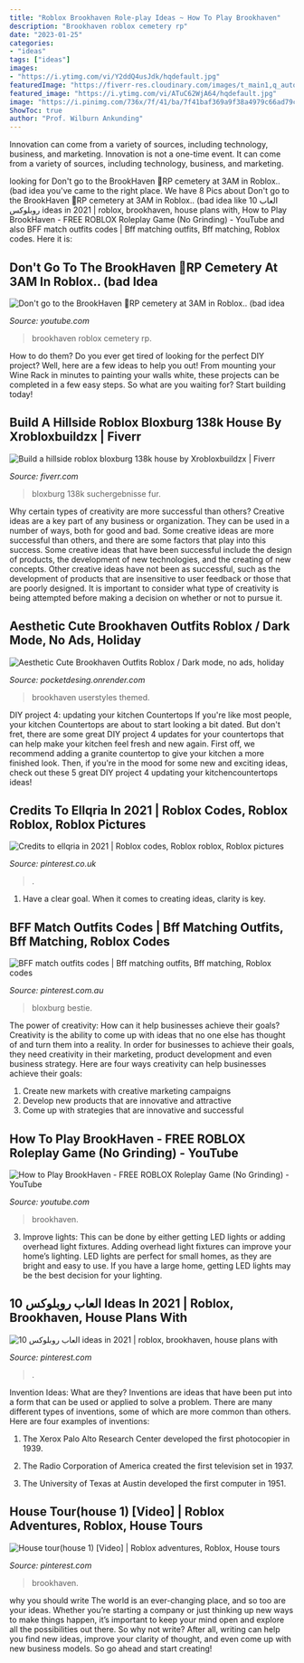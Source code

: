 ```yaml
---
title: "Roblox Brookhaven Role-play Ideas ~ How To Play Brookhaven"
description: "Brookhaven roblox cemetery rp"
date: "2023-01-25"
categories:
- "ideas"
tags: ["ideas"]
images:
- "https://i.ytimg.com/vi/Y2ddQ4usJdk/hqdefault.jpg"
featuredImage: "https://fiverr-res.cloudinary.com/images/t_main1,q_auto,f_auto,q_auto,f_auto/gigs2/141628781/original/c292785831670f0eb7792aae38d798868f58ed65/good-at-building-houses-on-bloxburg.jpeg"
featured_image: "https://i.ytimg.com/vi/ATuC62WjA64/hqdefault.jpg"
image: "https://i.pinimg.com/736x/7f/41/ba/7f41baf369a9f38a4979c66ad79cad19.jpg"
ShowToc: true
author: "Prof. Wilburn Ankunding"
---
```



Innovation can come from a variety of sources, including technology, business, and marketing.
Innovation is not a one-time event. It can come from a variety of sources, including technology, business, and marketing.

	

		
looking for Don&#039;t go to the BrookHaven 🏡RP cemetery at 3AM in Roblox.. (bad idea you've came to the right place. We have 8 Pics about Don&#039;t go to the BrookHaven 🏡RP cemetery at 3AM in Roblox.. (bad idea like 10 العاب روبلوكس ideas in 2021 | roblox, brookhaven, house plans with, How to Play BrookHaven - FREE ROBLOX Roleplay Game (No Grinding) - YouTube and also BFF match outfits codes | Bff matching outfits, Bff matching, Roblox codes. Here it is:
		
    
## Don&#039;t Go To The BrookHaven 🏡RP Cemetery At 3AM In Roblox.. (bad Idea

<img loading=lazy src="https://i.ytimg.com/vi/Y2ddQ4usJdk/hqdefault.jpg" onerror="this.onerror=null;this.src='https://tse2.mm.bing.net/th?id=OIP.lZukcmgBGEUwpy2NbXBv3gHaFj&amp;pid=15.1';" alt="Don&#039;t go to the BrookHaven 🏡RP cemetery at 3AM in Roblox.. (bad idea">

_Source: youtube.com_

>brookhaven roblox cemetery rp. 

	

How to do them?
Do you ever get tired of looking for the perfect DIY project? Well, here are a few ideas to help you out! From mounting your Wine Rack in minutes to painting your walls white, these projects can be completed in a few easy steps. So what are you waiting for? Start building today!

    
## Build A Hillside Roblox Bloxburg 138k House By Xrobloxbuildzx | Fiverr

<img loading=lazy src="https://fiverr-res.cloudinary.com/images/t_main1,q_auto,f_auto,q_auto,f_auto/gigs2/141628781/original/c292785831670f0eb7792aae38d798868f58ed65/good-at-building-houses-on-bloxburg.jpeg" onerror="this.onerror=null;this.src='https://tse4.mm.bing.net/th?id=OIP.23lxeDpYYA5LtwmilxYPSAHaFB&amp;pid=15.1';" alt="Build a hillside roblox bloxburg 138k house by Xrobloxbuildzx | Fiverr">

_Source: fiverr.com_

>bloxburg 138k suchergebnisse fur. 

	

Why certain types of creativity are more successful than others?
Creative ideas are a key part of any business or organization. They can be used in a number of ways, both for good and bad. Some creative ideas are more successful than others, and there are some factors that play into this success.
Some creative ideas that have been successful include the design of products, the development of new technologies, and the creating of new concepts. Other creative ideas have not been as successful, such as the development of products that are insensitive to user feedback or those that are poorly designed. It is important to consider what type of creativity is being attempted before making a decision on whether or not to pursue it.

    
## Aesthetic Cute Brookhaven Outfits Roblox / Dark Mode, No Ads, Holiday

<img loading=lazy src="https://i.ytimg.com/vi/ATuC62WjA64/hqdefault.jpg" onerror="this.onerror=null;this.src='https://tse4.mm.bing.net/th?id=OIP.mW7rkvjUsHg6V4mfiuQVPAHaFj&amp;pid=15.1';" alt="Aesthetic Cute Brookhaven Outfits Roblox / Dark mode, no ads, holiday">

_Source: pocketdesing.onrender.com_

>brookhaven userstyles themed. 

	

DIY project 4: updating your kitchen Countertops
If you're like most people, your kitchen Countertops are about to start looking a bit dated. But don't fret, there are some great DIY project 4 updates for your countertops that can help make your kitchen feel fresh and new again. First off, we recommend adding a granite countertop to give your kitchen a more finished look. Then, if you're in the mood for some new and exciting ideas, check out these 5 great DIY project 4 updating your kitchencountertops ideas!

    
## Credits To Ellqria In 2021 | Roblox Codes, Roblox Roblox, Roblox Pictures

<img loading=lazy src="https://i.pinimg.com/736x/8d/3f/53/8d3f534dd9a2bf2163cf54e8e5547b18.jpg" onerror="this.onerror=null;this.src='https://tse3.mm.bing.net/th?id=OIP.qYok8rbGDsFkW83IEUgLFwHaEO&amp;pid=15.1';" alt="Credits to ellqria in 2021 | Roblox codes, Roblox roblox, Roblox pictures">

_Source: pinterest.co.uk_

>. 

	

1. Have a clear goal. When it comes to creating ideas, clarity is key.

    
## BFF Match Outfits Codes | Bff Matching Outfits, Bff Matching, Roblox Codes

<img loading=lazy src="https://i.pinimg.com/736x/03/4d/0e/034d0e5d3952046a5500230acf9f89c9.jpg" onerror="this.onerror=null;this.src='https://tse3.mm.bing.net/th?id=OIP.rAgrTfci5GWOwH_qCSsvagHaEK&amp;pid=15.1';" alt="BFF match outfits codes | Bff matching outfits, Bff matching, Roblox codes">

_Source: pinterest.com.au_

>bloxburg bestie. 

	

The power of creativity: How can it help businesses achieve their goals?
Creativity is the ability to come up with ideas that no one else has thought of and turn them into a reality. In order for businesses to achieve their goals, they need creativity in their marketing, product development and even business strategy. Here are four ways creativity can help businesses achieve their goals: 
1. Create new markets with creative marketing campaigns 
2. Develop new products that are innovative and attractive 
3. Come up with strategies that are innovative and successful 

    
## How To Play BrookHaven - FREE ROBLOX Roleplay Game (No Grinding) - YouTube

<img loading=lazy src="https://i.ytimg.com/vi/LlswnTdWyKg/maxresdefault.jpg" onerror="this.onerror=null;this.src='https://tse4.mm.bing.net/th?id=OIP.KjrTSQLsFqVijQF4MU8N1wHaEK&amp;pid=15.1';" alt="How to Play BrookHaven - FREE ROBLOX Roleplay Game (No Grinding) - YouTube">

_Source: youtube.com_

>brookhaven. 

	

3. Improve lights: This can be done by either getting LED lights or adding overhead light fixtures.
Adding overhead light fixtures can improve your home’s lighting. LED lights are perfect for small homes, as they are bright and easy to use. If you have a large home, getting LED lights may be the best decision for your lighting.

    
## 10 العاب روبلوكس Ideas In 2021 | Roblox, Brookhaven, House Plans With

<img loading=lazy src="https://i.pinimg.com/474x/38/9c/23/389c23e4446e89135214878c6901e127.jpg" onerror="this.onerror=null;this.src='https://tse1.mm.bing.net/th?id=OIP.YuI2IHFRDHge9J6a_PVSIgAAAA&amp;pid=15.1';" alt="10 العاب روبلوكس ideas in 2021 | roblox, brookhaven, house plans with">

_Source: pinterest.com_

>. 

	

Invention Ideas: What are they?
Inventions are ideas that have been put into a form that can be used or applied to solve a problem. There are many different types of inventions, some of which are more common than others. Here are four examples of inventions:
1. The Xerox Palo Alto Research Center developed the first photocopier in 1939.

2. The Radio Corporation of America created the first television set in 1937.

3. The University of Texas at Austin developed the first computer in 1951.


    
## House Tour(house 1) [Video] | Roblox Adventures, Roblox, House Tours

<img loading=lazy src="https://i.pinimg.com/736x/7f/41/ba/7f41baf369a9f38a4979c66ad79cad19.jpg" onerror="this.onerror=null;this.src='https://tse4.mm.bing.net/th?id=OIP.AAXGPu3C-UKNCINwP9UWDAHaFj&amp;pid=15.1';" alt="House tour(house 1) [Video] | Roblox adventures, Roblox, House tours">

_Source: pinterest.com_

>brookhaven. 

	

why you should write
The world is an ever-changing place, and so too are your ideas. Whether you’re starting a company or just thinking up new ways to make things happen, it’s important to keep your mind open and explore all the possibilities out there. So why not write? After all, writing can help you find new ideas, improve your clarity of thought, and even come up with new business models. So go ahead and start creating!

